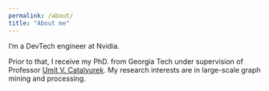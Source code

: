 ```yaml
---
permalink: /about/
title: "About me"
---
```


I’m a DevTech engineer at Nvidia.

Prior to that, I receive my PhD. from Georgia Tech under supervision of Professor [Umit V. Catalyurek](http://cc.gatech.edu/~umit).
My research interests are in large-scale graph mining and processing.

